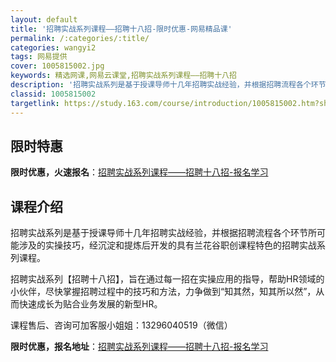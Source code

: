```yaml
---
layout: default
title: '招聘实战系列课程——招聘十八招-限时优惠-网易精品课'
permalink: /:categories/:title/
categories: wangyi2
tags: 网易提供
cover: 1005815002.jpg
keywords: 精选网课,网易云课堂,招聘实战系列课程——招聘十八招
description: '招聘实战系列是基于授课导师十几年招聘实战经验，并根据招聘流程各个环节所可能涉及的实操技巧，经沉淀和提炼后开发的具有兰花谷'
classid: 1005815002
targetlink: https://study.163.com/course/introduction/1005815002.htm?share=1&shareId=1025206652&utm_campaign=share&utm_medium=iphoneShare&utm_source=&utm_u=1025206652
---
```


## 限时特惠

**限时优惠，火速报名**：[招聘实战系列课程——招聘十八招-报名学习](https://study.163.com/course/introduction/1005815002.htm?share=1&shareId=1025206652&utm_campaign=share&utm_medium=iphoneShare&utm_source=&utm_u=1025206652)

## 课程介绍

招聘实战系列是基于授课导师十几年招聘实战经验，并根据招聘流程各个环节所可能涉及的实操技巧，经沉淀和提炼后开发的具有兰花谷职创课程特色的招聘实战系列课程。

招聘实战系列【招聘十八招】，旨在通过每一招在实操应用的指导，帮助HR领域的小伙伴，尽快掌握招聘过程中的技巧和方法，力争做到“知其然，知其所以然”，从而快速成长为贴合业务发展的新型HR。

课程售后、咨询可加客服小姐姐：13296040519（微信）

**限时优惠，报名地址**：[招聘实战系列课程——招聘十八招-报名学习](https://study.163.com/course/introduction/1005815002.htm?share=1&shareId=1025206652&utm_campaign=share&utm_medium=iphoneShare&utm_source=&utm_u=1025206652)


